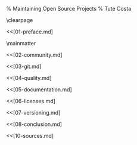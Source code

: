 % Maintaining Open Source Projects
% Tute Costa

\clearpage

<<[01-preface.md]

\mainmatter

<<[02-community.md]

<<[03-git.md]

<<[04-quality.md]

<<[05-documentation.md]

<<[06-licenses.md]

<<[07-versioning.md]

<<[08-conclusion.md]

<<[10-sources.md]
